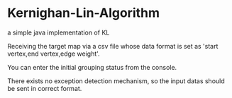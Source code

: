 # Kernighan-Lin-Algorithm
 a simple java implementation of KL  
 
 Receiving the target map via a csv file whose data format is set as 'start vertex,end vertex,edge weight'.  
 
 You can enter the initial grouping status from the console.  
 
 There exists no exception detection mechanism, so the input datas should be sent in correct format.   
 
